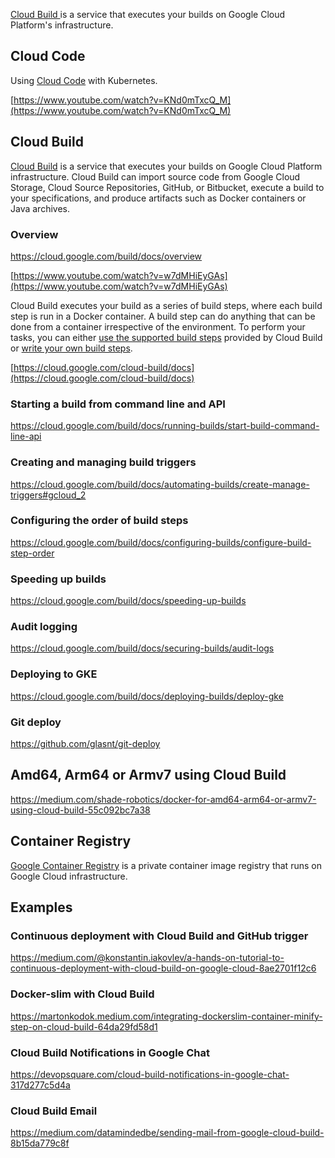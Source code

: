 [Cloud Build ](https://cloud.google.com/build/docs/overview) is a service that executes your builds on Google Cloud Platform's infrastructure.

## Cloud Code

Using [Cloud Code](https://cloud.google.com/code)  with Kubernetes.

[https://www.youtube.com/watch?v=KNd0mTxcQ_M](https://www.youtube.com/watch?v=KNd0mTxcQ_M)


## Cloud Build

[Cloud Build](https://cloud.google.com/build/docs)  is a service that executes your builds on Google Cloud Platform infrastructure. Cloud Build can import source code from Google Cloud Storage, Cloud Source Repositories, GitHub, or Bitbucket, execute a build to your specifications, and produce artifacts such as Docker containers or Java archives.

<!--
<img src="https://i.redd.it/uscxzz8hwmc41.png" width="500">
-->

### Overview

https://cloud.google.com/build/docs/overview

[https://www.youtube.com/watch?v=w7dMHiEyGAs](https://www.youtube.com/watch?v=w7dMHiEyGAs)

Cloud Build executes your build as a series of build steps, where each build step is run in a Docker container. A build step can do anything that can be done from a container irrespective of the environment. To perform your tasks, you can either [use the supported build steps](https://cloud.google.com/cloud-build/docs/configuring-builds/build-test-deploy-artifacts) provided by Cloud Build or [write your own build steps](https://cloud.google.com/cloud-build/docs/create-custom-build-steps).

[https://cloud.google.com/cloud-build/docs](https://cloud.google.com/cloud-build/docs)

### Starting a build from command line and API

https://cloud.google.com/build/docs/running-builds/start-build-command-line-api



### Creating and managing build triggers

https://cloud.google.com/build/docs/automating-builds/create-manage-triggers#gcloud_2



### Configuring the order of build steps

https://cloud.google.com/build/docs/configuring-builds/configure-build-step-order


### Speeding up builds

https://cloud.google.com/build/docs/speeding-up-builds

### Audit logging

https://cloud.google.com/build/docs/securing-builds/audit-logs
### Deploying to GKE

https://cloud.google.com/build/docs/deploying-builds/deploy-gke

### Git deploy

https://github.com/glasnt/git-deploy

## Amd64, Arm64 or Armv7 using Cloud Build
https://medium.com/shade-robotics/docker-for-amd64-arm64-or-armv7-using-cloud-build-55c092bc7a38

## Container Registry

[Google Container Registry](Container-Registry)  is a private container image registry that runs on Google Cloud infrastructure.



## Examples

### Continuous deployment with Cloud Build and GitHub trigger


https://medium.com/@konstantin.iakovlev/a-hands-on-tutorial-to-continuous-deployment-with-cloud-build-on-google-cloud-8ae2701f12c6

### Docker-slim with Cloud Build

https://martonkodok.medium.com/integrating-dockerslim-container-minify-step-on-cloud-build-64da29fd58d1

### Cloud Build Notifications in Google Chat


https://devopsquare.com/cloud-build-notifications-in-google-chat-317d277c5d4a


### Cloud Build Email

https://medium.com/datamindedbe/sending-mail-from-google-cloud-build-8b15da779c8f
